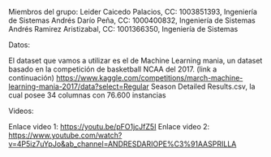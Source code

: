 Miembros del grupo:
Leider Caicedo Palacios, CC: 1003851393, Ingeniería de Sistemas
Andrés Darío Peña, CC: 1000400832, Ingeniería de Sistemas
Andrés Ramirez Aristizabal, CC: 1001366350, Ingeniería de Sistemas

Datos:

El dataset que vamos a utilizar es el de Machine Learning mania, un dataset basado en la competición de basketball NCAA del 2017. (link a continuación) https://www.kaggle.com/competitions/march-machine-learning-mania-2017/data?select=Regular Season Detailed Results.csv, la cual posee 34 columnas con 76.600 instancias

Videos:

Enlace video 1: https://youtu.be/pFO1jcJfZ5I
Enlace video 2: https://www.youtube.com/watch?v=4P5iz7uYpJo&ab_channel=ANDRESDARIOPE%C3%91AASPRILLA
